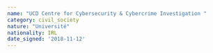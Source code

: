 ```yaml
---
name: "UCD Centre for Cybersecurity & Cybercrime Investigation "
category: civil_society
nature: "Université"
nationality: IRL
date_signed: '2018-11-12'
---
```

    